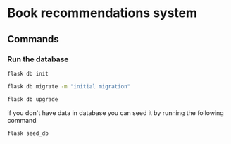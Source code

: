 # Book recommendations system



## Commands


### Run the database
```bash
flask db init

flask db migrate -m "initial migration"

flask db upgrade
```

if you don't have data in database you can seed it by running the following command
```bash
flask seed_db
```
